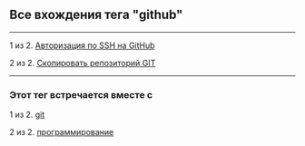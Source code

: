 ## Все вхождения тега "github"

---

1 из 2. [Авторизация по SSH на GitHub](./2020-07-17_git_ssh.md)

2 из 2. [Скопировать репозиторий GIT](./2020-07-17_git_repo_copy.md)


---

### Этот тег встречается вместе с


1 из 2. [git](./meta_git.md)

2 из 2. [программирование](./meta_programmirovanie.md)

